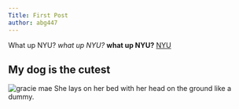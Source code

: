```yaml
---
Title: First Post
author: abg447
---
```


What up NYU? _what up NYU?_ **what up NYU?** [NYU](http://nyu.edu)

## My dog is the cutest


![gracie mae](https://i.imgur.com/jA0NqH6.jpg)
She lays on her bed with her head on the ground like a dummy. 
